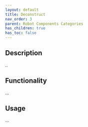 ```yaml
---
layout: default
title: Deconstruct
nav_order: 3
parent: Robot Components Categories
has_children: true
has_toc: false
---
```


## Description

..

## Functionality

...

## Usage

...
